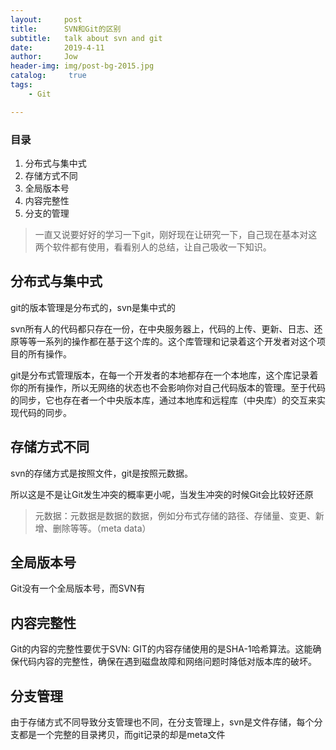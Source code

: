```yaml
---
layout:     post
title:      SVN和Git的区别
subtitle:   talk about svn and git
date:       2019-4-11
author:     Jow
header-img: img/post-bg-2015.jpg
catalog: 	 true 
tags:
    - Git

---
```


### 目录
1. 分布式与集中式
2. 存储方式不同
3. 全局版本号
4. 内容完整性
5. 分支的管理

> 一直又说要好好的学习一下git，刚好现在让研究一下，自己现在基本对这两个软件都有使用，看看别人的总结，让自己吸收一下知识。

## 分布式与集中式
git的版本管理是分布式的，svn是集中式的


svn所有人的代码都只存在一份，在中央服务器上，代码的上传、更新、日志、还原等等一系列的操作都在基于这个库的。这个库管理和记录着这个开发者对这个项目的所有操作。

git是分布式管理版本，在每一个开发者的本地都存在一个本地库，这个库记录着你的所有操作，所以无网络的状态也不会影响你对自己代码版本的管理。至于代码的同步，它也存在者一个中央版本库，通过本地库和远程库（中央库）的交互来实现代码的同步。

## 存储方式不同
svn的存储方式是按照文件，git是按照元数据。

所以这是不是让Git发生冲突的概率更小呢，当发生冲突的时候Git会比较好还原

>元数据：元数据是数据的数据，例如分布式存储的路径、存储量、变更、新增、删除等等。（meta data）

## 全局版本号 ##
Git没有一个全局版本号，而SVN有

## 内容完整性 ##
Git的内容的完整性要优于SVN: GIT的内容存储使用的是SHA-1哈希算法。这能确保代码内容的完整性，确保在遇到磁盘故障和网络问题时降低对版本库的破坏。

## 分支管理
由于存储方式不同导致分支管理也不同，在分支管理上，svn是文件存储，每个分支都是一个完整的目录拷贝，而git记录的却是meta文件